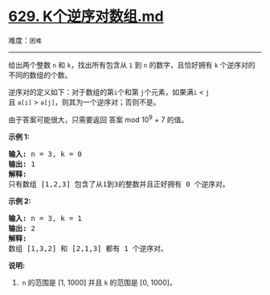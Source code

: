 # [629. K个逆序对数组.md](https://leetcode-cn.com/problems/k-inverse-pairs-array)

难度：`困难`

---

<p>给出两个整数&nbsp;<code>n</code>&nbsp;和&nbsp;<code>k</code>，找出所有包含从&nbsp;<code>1</code>&nbsp;到&nbsp;<code>n</code>&nbsp;的数字，且恰好拥有&nbsp;<code>k</code>&nbsp;个逆序对的不同的数组的个数。</p>

<p>逆序对的定义如下：对于数组的第<code>i</code>个和第&nbsp;<code>j</code>个元素，如果满<code>i</code>&nbsp;&lt;&nbsp;<code>j</code>且&nbsp;<code>a[i]</code>&nbsp;&gt;&nbsp;<code>a[j]</code>，则其为一个逆序对；否则不是。</p>

<p>由于答案可能很大，只需要返回 答案 mod 10<sup>9</sup>&nbsp;+ 7 的值。</p>

<p><strong>示例 1:</strong></p>

<pre>
<strong>输入:</strong> n = 3, k = 0
<strong>输出:</strong> 1
<strong>解释:</strong> 
只有数组 [1,2,3] 包含了从1到3的整数并且正好拥有 0 个逆序对。
</pre>

<p><strong>示例 2:</strong></p>

<pre>
<strong>输入:</strong> n = 3, k = 1
<strong>输出:</strong> 2
<strong>解释:</strong> 
数组 [1,3,2] 和 [2,1,3] 都有 1 个逆序对。
</pre>

<p><strong>说明:</strong></p>

<ol>
	<li>&nbsp;<code>n</code>&nbsp;的范围是 [1, 1000] 并且 <code>k</code> 的范围是 [0, 1000]。</li>
</ol>
